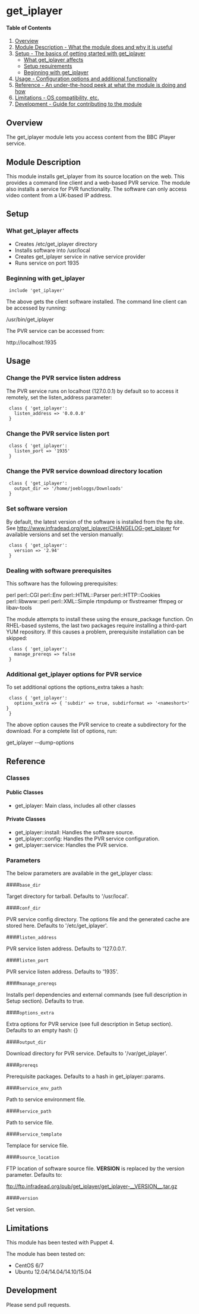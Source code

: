 # get_iplayer

#### Table of Contents

1. [Overview](#overview)
2. [Module Description - What the module does and why it is useful](#module-description)
3. [Setup - The basics of getting started with get_iplayer](#setup)
    * [What get_iplayer affects](#what-get_iplayer-affects)
    * [Setup requirements](#setup-requirements)
    * [Beginning with get_iplayer](#beginning-with-get_iplayer)
4. [Usage - Configuration options and additional functionality](#usage)
5. [Reference - An under-the-hood peek at what the module is doing and how](#reference)
6. [Limitations - OS compatibility, etc.](#limitations)
7. [Development - Guide for contributing to the module](#development)

## Overview

The get_iplayer module lets you access content from the BBC iPlayer service.

## Module Description

This module installs get_iplayer from its source location on the web. This
provides a command line client and a web-based PVR service. The module also
installs a service for PVR functionality. The software can only access video
content from a UK-based IP address.

## Setup

### What get_iplayer affects

* Creates /etc/get_iplayer directory
* Installs software into /usr/local
* Creates get_iplayer service in native service provider
* Runs service on port 1935

### Beginning with get_iplayer

```puppet
 include 'get_iplayer'
```

The above gets the client software installed. The command line client can
be accessed by running:

 /usr/bin/get_iplayer

The PVR service can be accessed from:

 http://localhost:1935

## Usage
### Change the PVR service listen address

The PVR service runs on localhost (127.0.0.1) by default so to access it
remotely, set the listen_address parameter:

```puppet
 class { 'get_iplayer':
   listen_address => '0.0.0.0'
 }
```

### Change the PVR service listen port

```puppet
 class { 'get_iplayer':
   listen_port => '1935'
 }
```

### Change the PVR service download directory location

```puppet
 class { 'get_iplayer':
   output_dir => '/home/joebloggs/Downloads'
 }
```

### Set software version
By default, the latest version of the software is installed from the ftp site.
See http://www.infradead.org/get_iplayer/CHANGELOG-get_iplayer for available
versions and set the version manually:

```puppet
 class { 'get_iplayer':
   version => '2.94'
 }
```

### Dealing with software prerequisites

This software has the following prerequisites:

 perl
 perl::CGI
 perl::Env
 perl::HTML::Parser
 perl::HTTP::Cookies
 perl::libwww::perl
 perl::XML::Simple
 rtmpdump or flvstreamer
 ffmpeg or libav-tools

The module attempts to install these using the ensure_package function. On
RHEL-based systems, the last two packages require installing a third-part
YUM repository. If this causes a problem, prerequisite installation can be
skipped:

```puppet
 class { 'get_iplayer':
   manage_prereqs => false
 }
```

### Additional get_iplayer options for PVR service

To set additional options the options_extra takes a hash:

```puppet
 class { 'get_iplayer':
   options_extra => { 'subdir' => true, subdirformat => '<nameshort>' }
 }
```

The above option causes the PVR service to create a subdirectory for the
download. For a complete list of options, run:

 get_iplayer --dump-options

## Reference

### Classes

#### Public Classes

* get_iplayer: Main class, includes all other classes

#### Private Classes


* get_iplayer::install: Handles the software source.
* get_iplayer::config: Handles the PVR service configuration.
* get_iplayer::service: Handles the PVR service.

### Parameters

The below parameters are available in the get_iplayer class:

####`base_dir`

Target directory for tarball. Defaults to '/usr/local'.

####`conf_dir`

PVR service config directory. The options file and the generated cache are
stored here. Defaults to '/etc/get_iplayer'.

####`listen_address`

PVR service listen address. Defaults to '127.0.0.1'.

####`listen_port`

PVR service listen address. Defaults to '1935'.

####`manage_prereqs`

Installs perl dependencies and external commands (see full description in
Setup section). Defaults to true.

####`options_extra`

Extra options for PVR service (see full description in Setup section). Defaults
to an empty hash: {}

####`output_dir`

Download directory for PVR service. Defaults to '/var/get_iplayer'.

####`prereqs`

Prerequisite packages. Defaults to a hash in get_iplayer::params.

####`service_env_path`

Path to service environment file.

####`service_path`

Path to service file.

####`service_template`

Templace for service file.

####`source_location`

FTP location of software source file. __VERSION__ is replaced by the version
parameter. Defaults to:

 ftp://ftp.infradead.org/pub/get_iplayer/get_iplayer-__VERSION__.tar.gz

####`version`

Set version.

## Limitations

This module has been tested with Puppet 4.

The module has been tested on:

* CentOS 6/7
* Ubuntu 12.04/14.04/14.10/15.04

## Development

Please send pull requests.
